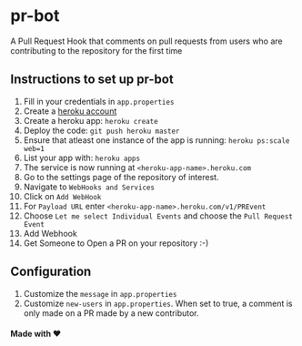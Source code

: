 # pr-bot
A Pull Request Hook that comments on pull requests from users who are contributing to the repository for the first time

## Instructions to set up pr-bot

1. Fill in your credentials in `app.properties`
2. Create a [heroku account](https://www.heroku.com/)
3. Create a heroku app: `heroku create`
4. Deploy the code: `git push heroku master`
5. Ensure that atleast one instance of the app is running: `heroku ps:scale web=1`
6. List your app with: `heroku apps`
7. The service is now running at `<heroku-app-name>.heroku.com` 
8. Go to the settings page of the repository of interest.
9. Navigate to `WebHooks and Services`
10. Click on `Add WebHook`
11. For `Payload URL` enter `<heroku-app-name>.heroku.com/v1/PREvent`
12. Choose `Let me select Individual Events` and choose the `Pull Request Event`
13. Add Webhook
14. Get Someone to Open a PR on your repository :-)

## Configuration

1. Customize the  `message` in `app.properties`
2. Customize `new-users` in `app.properties`. When set to true, a comment is only made on a PR made by a new contributor.

#### Made with :heart:

